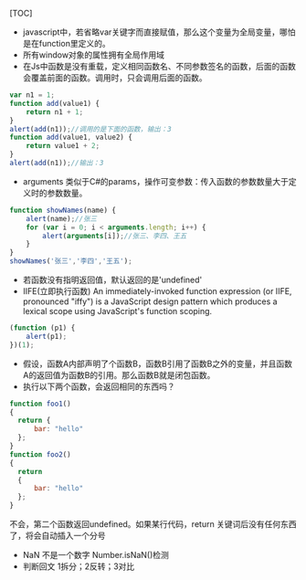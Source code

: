 [TOC]
- javascript中，若省略var关键字而直接赋值，那么这个变量为全局变量，哪怕是在function里定义的。
- 所有window对象的属性拥有全局作用域
- 在Js中函数是没有重载，定义相同函数名、不同参数签名的函数，后面的函数会覆盖前面的函数。调用时，只会调用后面的函数。
``` js
var n1 = 1;
function add(value1) {
    return n1 + 1;
}
alert(add(n1));//调用的是下面的函数，输出：3
function add(value1, value2) {
    return value1 + 2;
}
alert(add(n1));//输出：3
```
- arguments 类似于C#的params，操作可变参数：传入函数的参数数量大于定义时的参数数量。
``` js
function showNames(name) {
    alert(name);//张三
    for (var i = 0; i < arguments.length; i++) {
        alert(arguments[i]);//张三、李四、王五
    }
}
showNames('张三','李四','王五');
```
- 若函数没有指明返回值，默认返回的是'undefined'
- IIFE(立即执行函数)
An immediately-invoked function expression (or IIFE, pronounced "iffy") is a JavaScript design pattern which produces a lexical scope using JavaScript's function scoping.
``` js
(function (p1) {
    alert(p1);
})(1);
```
- 假设，函数A内部声明了个函数B，函数B引用了函数B之外的变量，并且函数A的返回值为函数B的引用。那么函数B就是闭包函数。
- 执行以下两个函数，会返回相同的东西吗？
``` js
function foo1()
{
  return {
      bar: "hello"
  };
}
function foo2()
{
  return
  {
      bar: "hello"
  };
}
```
不会，第二个函数返回undefined。如果某行代码，return 关键词后没有任何东西了，将会自动插入一个分号
- NaN 不是一个数字 Number.isNaN()检测
- 判断回文 1拆分；2反转；3对比




















